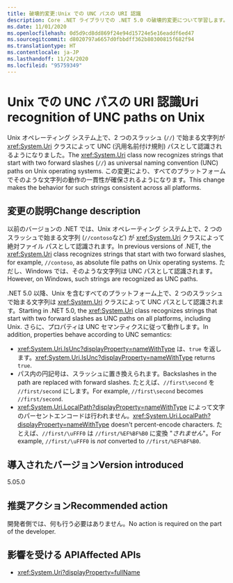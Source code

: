 ```yaml
---
title: 破壊的変更:Unix での UNC パスの URI 認識
description: Core .NET ライブラリでの .NET 5.0 の破壊的変更について学習します。この変更後、URI クラスにより、2 つのスラッシュで始まる文字列が Unix 上の UNC パスとして認識されるようになりました。
ms.date: 11/01/2020
ms.openlocfilehash: 0d5d9cd8dd869f24e94d15724e5e16eaddf6ed47
ms.sourcegitcommit: d8020797a6657d0fbbdff362b80300815f682f94
ms.translationtype: HT
ms.contentlocale: ja-JP
ms.lasthandoff: 11/24/2020
ms.locfileid: "95759349"
---
```

# <a name="uri-recognition-of-unc-paths-on-unix"></a><span data-ttu-id="dda5f-103">Unix での UNC パスの URI 認識</span><span class="sxs-lookup"><span data-stu-id="dda5f-103">Uri recognition of UNC paths on Unix</span></span>

<span data-ttu-id="dda5f-104">Unix オペレーティング システム上で、2 つのスラッシュ (`//`) で始まる文字列が <xref:System.Uri> クラスによって UNC (汎用名前付け規則) パスとして認識されるようになりました。</span><span class="sxs-lookup"><span data-stu-id="dda5f-104">The <xref:System.Uri> class now recognizes strings that start with two forward slashes (`//`) as universal naming convention (UNC) paths on Unix operating systems.</span></span> <span data-ttu-id="dda5f-105">この変更により、すべてのプラットフォームでそのような文字列の動作の一貫性が確保されるようになります。</span><span class="sxs-lookup"><span data-stu-id="dda5f-105">This change makes the behavior for such strings consistent across all platforms.</span></span>

## <a name="change-description"></a><span data-ttu-id="dda5f-106">変更の説明</span><span class="sxs-lookup"><span data-stu-id="dda5f-106">Change description</span></span>

<span data-ttu-id="dda5f-107">以前のバージョンの .NET では、Unix オペレーティング システム上で、2 つのスラッシュで始まる文字列 (`//contoso`など) が <xref:System.Uri> クラスによって絶対ファイル パスとして認識されます。</span><span class="sxs-lookup"><span data-stu-id="dda5f-107">In previous versions of .NET, the <xref:System.Uri> class recognizes strings that start with two forward slashes, for example, `//contoso`, as absolute file paths on Unix operating systems.</span></span> <span data-ttu-id="dda5f-108">ただし、Windows では、そのような文字列は UNC パスとして認識されます。</span><span class="sxs-lookup"><span data-stu-id="dda5f-108">However, on Windows, such strings are recognized as UNC paths.</span></span>

<span data-ttu-id="dda5f-109">.NET 5.0 以降、Unix を含むすべてのプラットフォーム上で、2 つのスラッシュで始まる文字列は <xref:System.Uri> クラスによって UNC パスとして認識されます。</span><span class="sxs-lookup"><span data-stu-id="dda5f-109">Starting in .NET 5.0,  the <xref:System.Uri> class recognizes strings that start with two forward slashes as UNC paths on all platforms, including Unix.</span></span> <span data-ttu-id="dda5f-110">さらに、プロパティは UNC セマンティクスに従って動作します。</span><span class="sxs-lookup"><span data-stu-id="dda5f-110">In addition, properties behave according to UNC semantics:</span></span>

- <span data-ttu-id="dda5f-111"><xref:System.Uri.IsUnc?displayProperty=nameWithType> は、`true` を返します。</span><span class="sxs-lookup"><span data-stu-id="dda5f-111"><xref:System.Uri.IsUnc?displayProperty=nameWithType> returns `true`.</span></span>
- <span data-ttu-id="dda5f-112">パス内の円記号は、スラッシュに置き換えられます。</span><span class="sxs-lookup"><span data-stu-id="dda5f-112">Backslashes in the path are replaced with forward slashes.</span></span> <span data-ttu-id="dda5f-113">たとえば、`//first\second` を `//first/second` にします。</span><span class="sxs-lookup"><span data-stu-id="dda5f-113">For example, `//first\second` becomes `//first/second`.</span></span>
- <span data-ttu-id="dda5f-114"><xref:System.Uri.LocalPath?displayProperty=nameWithType> によって文字のパーセントエンコードは行われません。</span><span class="sxs-lookup"><span data-stu-id="dda5f-114"><xref:System.Uri.LocalPath?displayProperty=nameWithType> doesn't percent-encode characters.</span></span> <span data-ttu-id="dda5f-115">たとえば、`//first/\uFFF0` は `//first/%EF%BF%B0` に変換 "*されません*"。</span><span class="sxs-lookup"><span data-stu-id="dda5f-115">For example, `//first/\uFFF0` is *not* converted to `//first/%EF%BF%B0`.</span></span>

## <a name="version-introduced"></a><span data-ttu-id="dda5f-116">導入されたバージョン</span><span class="sxs-lookup"><span data-stu-id="dda5f-116">Version introduced</span></span>

<span data-ttu-id="dda5f-117">5.0</span><span class="sxs-lookup"><span data-stu-id="dda5f-117">5.0</span></span>

## <a name="recommended-action"></a><span data-ttu-id="dda5f-118">推奨アクション</span><span class="sxs-lookup"><span data-stu-id="dda5f-118">Recommended action</span></span>

<span data-ttu-id="dda5f-119">開発者側では、何も行う必要はありません。</span><span class="sxs-lookup"><span data-stu-id="dda5f-119">No action is required on the part of the developer.</span></span>

## <a name="affected-apis"></a><span data-ttu-id="dda5f-120">影響を受ける API</span><span class="sxs-lookup"><span data-stu-id="dda5f-120">Affected APIs</span></span>

- <xref:System.Uri?displayProperty=fullName>

<!--

#### Category

Core .NET libraries

### Affected APIs

- `T:System.Uri`

-->
